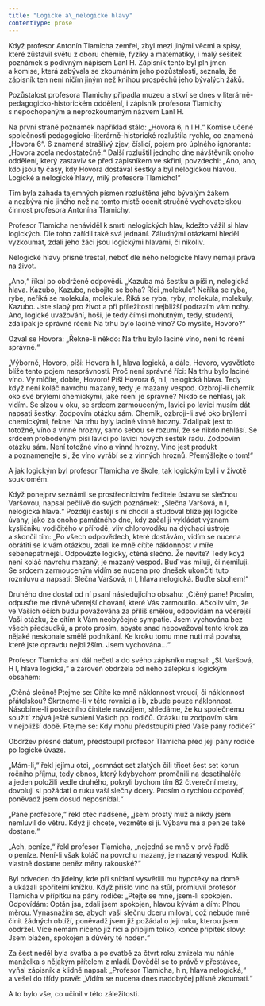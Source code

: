 ```yaml
---
title: "Logické a\_nelogické hlavy"
contentType: prose
---
```


<section>

Když profesor Antonín Tlamicha zemřel, zbyl mezi jinými věcmi a spisy, které zůstavil světu z oboru chemie, fyziky a matematiky, i malý sešitek poznámek s podivným nápisem Lanl H. Zápisník tento byl pln jmen a komise, která zabývala se zkoumáním jeho pozůstalosti, seznala, že zápisník ten není ničím jiným než knihou prospěchů jeho bývalých žáků.

Pozůstalost profesora Tlamichy připadla muzeu a stkví se dnes v literárně-pedagogicko-historickém oddělení, i zápisník profesora Tlamichy s nepochopeným a neprozkoumaným názvem Lanl H.

Na první straně poznámek například stálo: „Hovora 6, n l H.“ Komise učené společnosti pedagogicko-literárně-historické rozluštila rychle, co znamená „Hovora 6“. 6 znamená strašlivý zjev, číslicí, pojem pro úplného ignoranta: „Hovora zcela nedostatečně.“ Další rozluštil jednoho dne návštěvník onoho oddělení, který zastaviv se před zápisníkem ve skříni, povzdechl: „Ano, ano, kdo jsou ty časy, kdy Hovora dostával šestky a byl nelogickou hlavou. Logické a nelogické hlavy, milý profesore Tlamicho!“

Tím byla záhada tajemných písmen rozluštěna jeho bývalým žákem a nezbývá nic jiného než na tomto místě ocenit stručně vychovatelskou činnost profesora Antonína Tlamichy.

Profesor Tlamicha nenáviděl k smrti nelogických hlav, kdežto vážil si hlav logických. Dle toho zařídil také svá jednání. Záludnými otázkami hleděl vyzkoumat, zdali jeho žáci jsou logickými hlavami, či nikoliv.

Nelogické hlavy přísně trestal, neboť dle něho nelogické hlavy nemají práva na život.

„Ano,“ říkal po obdržené odpovědi. „Kazuba má šestku a píši n, nelogická hlava. Kazubo, Kazubo, nebojíte se boha? Říci ‚molekule‘! Neříká se ryba, rybe, neříká se molekula, molekule. Říká se ryba, ryby, molekula, molekuly, Kazubo. Jste slabý pro život a při příležitosti nejbližší podrazím vám nohy. Ano, logické uvažování, hoši, je tedy čímsi mohutným, tedy, studenti, zdalipak je správné rčení: Na trhu bylo laciné víno? Co myslíte, Hovoro?“

Ozval se Hovora: „Řekne-li někdo: Na trhu bylo laciné víno, není to rčení správné.“

„Výborně, Hovoro, píši: Hovora h l, hlava logická, a dále, Hovoro, vysvětlete blíže tento pojem nesprávnosti. Proč není správné říci: Na trhu bylo laciné víno. Vy mlčíte, dobře, Hovoro! Píši Hovora 6, n l, nelogická hlava. Tedy když není koláč navrchu mazaný, tedy je mazaný vespod. Ozbrojí-li chemik oko své brýlemi chemickými, jaké rčení je správné? Nikdo se nehlásí, jak vidím. Se slzou v oku, se srdcem zarmouceným, lavici po lavici musím dát napsati šestky. Zodpovím otázku sám. Chemik, ozbrojí-li své oko brýlemi chemickými, řekne: Na trhu byly laciné vinné hrozny. Zdalipak jest to totožné, víno a vinné hrozny, samo sebou se rozumí, že se nikdo nehlásí. Se srdcem probodeným píši lavici po lavici nových šestek řadu. Zodpovím otázku sám. Není totožné víno a vinné hrozny. Víno jest produkt a poznamenejte si, že víno vyrábí se z vinných hroznů. Přemýšlejte o tom!“

A jak logickým byl profesor Tlamicha ve škole, tak logickým byl i v životě soukromém.

Když ponejprv seznámil se prostřednictvím ředitele ústavu se slečnou Varšovou, napsal pečlivě do svých poznámek: „Slečna Varšová, n l, nelogická hlava.“ Později častěji s ní chodil a studoval blíže její logické úvahy, jako za onoho památného dne, kdy začal jí vykládat význam kysličníku vodičitého v přírodě, vliv chlorovodíku na dýchací ústroje a skončil tím: „Po všech odpovědech, které dostávám, vidím se nucena obrátiti se k vám otázkou, zdali ke mně cítíte náklonnost v míře sebenepatrnější. Odpovězte logicky, ctěná slečno. Že nevíte? Tedy když není koláč navrchu mazaný, je mazaný vespod. Buď vás miluji, či nemiluji. Se srdcem zarmouceným vidím se nucena pro dnešek ukončiti tuto rozmluvu a napsati: Slečna Varšová, n l, hlava nelogická. Buďte sbohem!“

Druhého dne dostal od ní psaní následujícího obsahu: „Ctěný pane! Prosím, odpusťte mé divné včerejší chování, které Vás zarmoutilo. Ačkoliv vím, že ve Vašich očích budu považována za příliš smělou, odpovídám na včerejší Vaši otázku, že cítím k Vám neobyčejné sympatie. Jsem vychována bez všech předsudků, a proto prosím, abyste snad nepovažoval tento krok za nějaké neskonale smělé podnikání. Ke kroku tomu mne nutí má povaha, které jste opravdu nejbližším. Jsem vychována…“

Profesor Tlamicha ani dál nečetl a do svého zápisníku napsal: „Sl. Varšová, H l, hlava logická,“ a zároveň obdržela od něho zálepku s logickým obsahem:

„Ctěná slečno! Ptejme se: Cítíte ke mně náklonnost vroucí, či náklonnost přátelskou? Škrtneme-li v této rovnici a i b, zbude pouze náklonnost. Násobíme-li posledního činitele navzájem, shledáme, že ku společnému soužití zbývá ještě svolení Vaších pp. rodičů. Otázku tu zodpovím sám v nejbližší době. Ptejme se: Kdy mohu předstoupiti před Vaše pány rodiče?“

Obdržev přesné datum, předstoupil profesor Tlamicha před její pány rodiče po logické úvaze.

„Mám-li,“ řekl jejímu otci, „osmnáct set zlatých čili třicet šest set korun ročního příjmu, tedy obnos, který kdybychom proměnili na desetihaléře a jeden položili vedle druhého, pokryli bychom tím 82 čtvereční metry, dovoluji si požádati o ruku vaší slečny dcery. Prosím o rychlou odpověď, poněvadž jsem dosud neposnídal.“

„Pane profesore,“ řekl otec nadšeně, „jsem prostý muž a nikdy jsem nemluvil do větru. Když ji chcete, vezměte si ji. Výbavu má a peníze také dostane.“

„Ach, peníze,“ řekl profesor Tlamicha, „nejedná se mně v prvé řadě o peníze. Není-li však koláč na povrchu mazaný, je mazaný vespod. Kolik vlastně dostane peněz měny rakouské?“

Byl odveden do jídelny, kde při snídaní vysvětlili mu hypotéky na domě a ukázali spořitelní knížku. Když přišlo víno na stůl, promluvil profesor Tlamicha v přípitku na pány rodiče: „Ptejte se mne, jsem-li spokojen. Odpovídám: Optán jsa, zdali jsem spokojen, hlavou kývám a dím: Plnou měrou. Vynasnažím se, abych vaši slečnu dceru miloval, což nebude mně činit žádných obtíží, poněvadž jsem již požádal o její ruku, kterou jsem obdržel. Více nemám ničeho již říci a připíjím toliko, konče přípitek slovy: Jsem blažen, spokojen a důvěry té hoden.“

Za šest neděl byla svatba a po svatbě za čtvrt roku zmizela mu náhle manželka s nějakým přítelem z mládí. Dověděl se to právě v přestávce, vyňal zápisník a klidně napsal: „Profesor Tlamicha, h n, hlava nelogická,“ a vešel do třídy pravě: „Vidím se nucena dnes nadobyčej přísně zkoumati.“

A to bylo vše, co učinil v této záležitosti.

</section>
